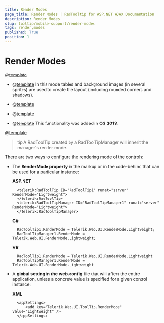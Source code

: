 ```yaml
---
title: Render Modes
page_title: Render Modes | RadTooltip for ASP.NET AJAX Documentation
description: Render Modes
slug: tooltip/mobile-support/render-modes
tags: render,modes
published: True
position: 1
---
```


# Render Modes

@[template](/_templates/common/render-mode.md#intro-all "control: RadToolTip and RadToolTipManager, version: Q2 2013")

* @[template](/_templates/common/render-mode.md#classic-desc) In this mode tables and background images (in several sprites) are used to create	the layout (including rounded corners and shadows).

* @[template](/_templates/common/render-mode.md#lightweight-desc)

* @[template](/_templates/common/render-mode.md#mobile-desc)

* @[template](/_templates/common/render-mode.md#auto-desc) This functionality was added in **Q3 2013**.

@[template](/_templates/common/render-mode.md#do-not-mix-modes-all "control: RadToolTip and RadToolTipManager")

>tip A RadToolTip created by a RadToolTipManager will inherit the manager's render mode.

There are two ways to configure the rendering mode of the controls:

* The **RenderMode property** in the markup or in the code-behind that can be used for a particular instance:

	**ASP.NET**

		<telerik:RadToolTip ID="RadToolTip1" runat="server" RenderMode="Lightweight">
		</telerik:RadToolTip>
		<telerik:RadToolTipManager ID="RadToolTipManager1" runat="server" RenderMode="Lightweight">
		</telerik:RadToolTipManager>


	**C#**

		RadToolTip1.RenderMode = Telerik.Web.UI.RenderMode.Lightweight;
		RadToolTipManager1.RenderMode = Telerik.Web.UI.RenderMode.Lightweight;

	**VB**

		RadToolTip1.RenderMode = Telerik.Web.UI.RenderMode.Lightweight
		RadToolTipManager1.RenderMode = Telerik.Web.UI.RenderMode.Lightweight



* A **global setting in the web.config** file that will affect the entire application, unless a concrete value is specified for a given control instance:

	**XML**
		
		<appSettings>
			<add key="Telerik.Web.UI.ToolTip.RenderMode" value="Lightweight" />
		</appSettings>

